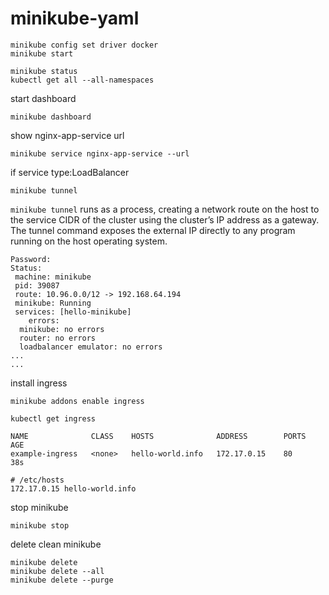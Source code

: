 # minikube-yaml

```
minikube config set driver docker
minikube start
```

```
minikube status
kubectl get all --all-namespaces
```

start dashboard
```
minikube dashboard
```




show nginx-app-service url
```
minikube service nginx-app-service --url
```


if service type:LoadBalancer
```
minikube tunnel
```
```minikube tunnel``` runs as a process, creating a network route on the host to the service CIDR of the cluster using the cluster’s IP address as a gateway. The tunnel command exposes the external IP directly to any program running on the host operating system.
```
Password:
Status:
 machine: minikube
 pid: 39087
 route: 10.96.0.0/12 -> 192.168.64.194
 minikube: Running
 services: [hello-minikube]
    errors:
  minikube: no errors
  router: no errors
  loadbalancer emulator: no errors
...
...
```



install ingress
```
minikube addons enable ingress
```
```
kubectl get ingress
```
```
NAME              CLASS    HOSTS              ADDRESS        PORTS   AGE
example-ingress   <none>   hello-world.info   172.17.0.15    80      38s
```
```
# /etc/hosts
172.17.0.15 hello-world.info
```


stop minikube
```
minikube stop
```

delete clean minikube
```
minikube delete
minikube delete --all
minikube delete --purge
```


